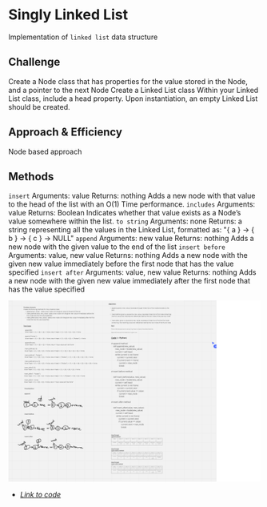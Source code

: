 # Singly Linked List

Implementation of `linked list` data structure

## Challenge

Create a Node class that has properties for the value stored in the Node, and a pointer to the next Node
Create a Linked List class
Within your Linked List class, include a head property.
Upon instantiation, an empty Linked List should be created.

## Approach & Efficiency

Node based approach

## Methods

`insert`
Arguments: value
Returns: nothing
Adds a new node with that value to the head of the list with an O(1) Time performance.
`includes`
Arguments: value
Returns: Boolean
Indicates whether that value exists as a Node’s value somewhere within the list.
`to string`
Arguments: none
Returns: a string representing all the values in the Linked List, formatted as:
"{ a } -> { b } -> { c } -> NULL"
`append`
Arguments: new value
Returns: nothing
Adds a new node with the given value to the end of the list
`insert before`
Arguments: value, new value
Returns: nothing
Adds a new node with the given new value immediately before the first node that has the value specified
`insert after`
Arguments: value, new value
Returns: nothing
Adds a new node with the given new value immediately after the first node that has the value specified

![Whiteboard screenshot](https://github.com/S14mx/data-structures-and-algorithms/blob/main/python/data_structures/linked_list/imgs/linked_list_insertions.png "Whiteboard process")

- [*Link to code*](./linked_list.py)
